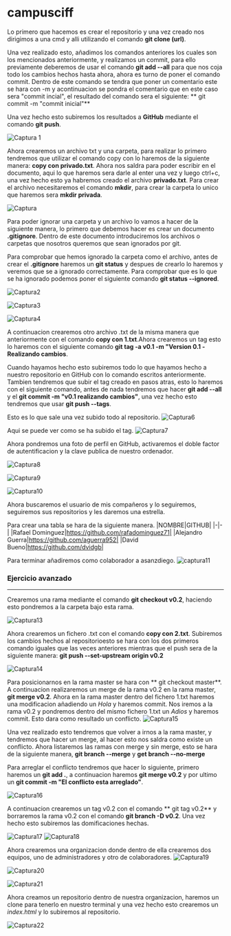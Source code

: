 # campusciff


Lo primero que hacemos es crear el repositorio y una vez creado nos
dirigimos a una cmd y alli utilizando el comando **git clone (url)**.

Una vez realizado esto, añadimos los comandos anteriores los cuales
son los mencionados anteriormente, y realizamos un commit, para ello
previamente deberemos de usar el comando **git add --all** para que
nos coja todo los cambios hechos hasta ahora, ahora es turno de poner
el comando commit. Dentro de este comando se tendra que poner un 
comentario este se hara con -m y acontinuacion se pondra el comentario
que en este caso sera "commit incial", el resultado del comando sera
el siguiente:
** git commit -m "commit inicial"**

Una vez hecho esto subiremos los resultados a **GitHub** mediante el
comando **git push**.

![Captura 1](https://user-images.githubusercontent.com/71384524/93804979-53fa1f80-fc47-11ea-9be3-7da8108ea636.PNG)

Ahora crearemos un archivo txt y una carpeta, para realizar lo primero
tendremos que utilizar el comando copy con lo haremos de la siguiente
manera: **copy con privado.txt**. Ahora nos saldra para poder escribir 
en el documento, aqui lo que haremos sera darle al enter una vez y luego
ctrl+c, una vez hecho esto ya habremos creado el archivo **privado.txt**.
Para crear el archivo necesitaremos el comando **mkdir**, para crear la 
carpeta lo unico que haremos sera **mkdir privada**.

![Captura](https://user-images.githubusercontent.com/71384524/93805074-7d1ab000-fc47-11ea-8202-c356de31ad95.PNG)

Para poder ignorar una carpeta y un archivo lo vamos a hacer de la siguiente
manera, lo primero que debemos hacer es crear un documento **.gitignore**. 
Dentro de este documento introduciremos los archivos o carpetas que nosotros
queremos que sean ignorados por git.

Para comprobar que hemos ignorado la carpeta como el archivo, antes de crear 
el **.gitignore** haremos un **git status** y despues de crearlo lo haremos
y veremos que se a ignorado correctamente. Para comprobar que es lo que se ha 
ignorado podemos poner el siguiente comando **git status --ignored**.

![Captura2](https://user-images.githubusercontent.com/71384524/93805250-c0751e80-fc47-11ea-8bff-b21a0465420b.PNG)

![Captura3](https://user-images.githubusercontent.com/71384524/93805266-c8cd5980-fc47-11ea-98d2-8ee427004f80.PNG)

![Captura4](https://user-images.githubusercontent.com/71384524/93805284-cff46780-fc47-11ea-8570-78f6e829a2f8.PNG)


A continuacion crearemos otro archivo .txt de la misma manera que anteriormente
con el comando **copy con 1.txt**.Ahora crearemos un tag esto lo haremos con el
siguiente comando **git tag -a v0.1 -m "Version 0.1 -Realizando cambios**.

Cuando hayamos hecho esto subiremos todo lo que hayamos hecho a nuestro repositorio
en GitHub con lo comando escritos anteriormente. Tambien tendremos que subir el tag
creado en pasos atras, esto lo haremos con el siguiente comando, antes de nada 
tendremos que hacer **git add --all** y el **git commit -m "v0.1 realizando cambios"**, 
una vez hecho esto tendremos que usar **git push --tags**.

Esto es lo que sale una vez subido todo al repositorio.
![Captura6](https://user-images.githubusercontent.com/71384524/93805486-1cd83e00-fc48-11ea-863e-27cadcb560e7.PNG)

Aqui se puede ver como se ha subido el tag.
![Captura7](https://user-images.githubusercontent.com/71384524/93805631-4a24ec00-fc48-11ea-84b6-561feb942748.PNG)

Ahora pondremos una foto de perfil en GitHub, activaremos el doble factor de 
autentificacion y la clave publica de nuestro ordenador.

![Captura8](https://user-images.githubusercontent.com/71384524/93806074-e6e78980-fc48-11ea-8c5c-b2959dfabbae.PNG)

![Captura9](https://user-images.githubusercontent.com/71384524/93806088-eea72e00-fc48-11ea-8822-f84aaf9b1224.PNG)

![Captura10](https://user-images.githubusercontent.com/71384524/93806105-f666d280-fc48-11ea-9c05-d43af893ca15.PNG)

Ahora buscaremos el usuario de mis compañeros y lo seguiremos, seguiremos sus 
repositorios y les daremos una estrella.

Para crear una tabla se hara de la siguiente manera.
|NOMBRE|GITHUB|
|-|-|
|Rafael Dominguez|https://github.com/rafadominguez71|
|Alejandro Guerra|https://github.com/aguerra952|
|David Bueno|https://github.com/dvidgb|

Para terminar añadiremos como colaborador a asanzdiego.
![captura11](https://user-images.githubusercontent.com/71384524/93806432-6e34fd00-fc49-11ea-93a4-129b191abd9e.PNG)


### Ejercicio avanzado
----------------------------------------------------------------------------

Crearemos una rama mediante el comando **git checkout v0.2**, haciendo esto 
pondremos a la carpeta bajo esta rama. 

![Captura13](https://user-images.githubusercontent.com/71384524/93923525-cafcea00-fd13-11ea-8533-9c728c11739a.PNG)

Ahora crearemos un fichero .txt con el comando **copy con 2.txt**. Subiremos 
los cambios hechos al repositorioesto se hara con los dos primeros comando 
iguales que las veces anteriores mientras que el push sera de la siguiente manera:
**git push --set-upstream origin v0.2**

![Captura14](https://user-images.githubusercontent.com/71384524/93923761-19aa8400-fd14-11ea-95d0-51dc890a9813.PNG)

Para posicionarnos en la rama master se hara con ** git checkout master**. 
A continuacion realizaremos un merge de la rama v0.2 en la rama master, 
**git merge v0.2**. Ahora en la rama master dentro del fichero 1.txt haremos
una modificacion añadiendo un *Hola* y haremos commit. Nos iremos a la rama 
v0.2 y pondremos dentro del mismo fichero 1.txt un *Adios* y haremos commit.
Esto dara como resultado un conflicto.
![Captura15](https://user-images.githubusercontent.com/71384524/93923921-52e2f400-fd14-11ea-8dfa-a932d0e89003.PNG)

Una vez realizado esto tendremos que volver a irnos a la rama master, y 
tendremos que hacer un merge, al hacer esto nos saldra como existe un 
conflicto. Ahora listaremos las ramas con merge y sin merge, esto se hara
de la siguiente manera, **git branch --merge** y **get branch --no-merge**

Para arreglar el conflicto tendremos que hacer lo siguiente, primero haremos
un **git add .**, a continuacion haremos **git merge v0.2** y por ultimo un
**git commit -m "El conflicto esta arreglado"**.

![Captura16](https://user-images.githubusercontent.com/71384524/93924004-6db56880-fd14-11ea-8c44-61647dab01e9.PNG)

A continuacion crearemos un tag v0.2 con el comando ** git tag v0.2** y 
borraremos la rama v0.2 con el comando **git branch -D v0.2**. Una vez hecho
esto subiremos las domificaciones hechas.

![Captura17](https://user-images.githubusercontent.com/71384524/93924044-7efe7500-fd14-11ea-985d-d436aec4098e.PNG)
![Captura18](https://user-images.githubusercontent.com/71384524/93924056-858cec80-fd14-11ea-9004-a1e051a5d184.PNG)

Ahora crearemos una organizacion donde dentro de ella crearemos dos equipos, 
uno de administradores y otro de colaboradores.
![Captura19](https://user-images.githubusercontent.com/71384524/93924199-b66d2180-fd14-11ea-8a41-9019c742a973.PNG)

![Captura20](https://user-images.githubusercontent.com/71384524/93924205-b79e4e80-fd14-11ea-8d7b-63945fcd2a5d.PNG)

![Captura21](https://user-images.githubusercontent.com/71384524/93924210-b8cf7b80-fd14-11ea-8827-010a2e57fbad.PNG)

Ahora creamos un repositorio dentro de nuestra organizacion, haremos un clone 
para tenerlo en nuestro terminal y una vez hecho esto crearemos un *index.html*
y lo subiremos al repositorio.

![Captura22](https://user-images.githubusercontent.com/71384524/93924292-d56bb380-fd14-11ea-8694-68c7b8a6339f.PNG)



